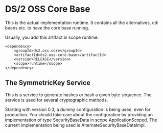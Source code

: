 # DS/2 OSS Core Base

This is the actual implementation runtime. It contains all the alternatives, cdi beans etc. to have the core base 
running.

Usually, you add this artifact in scope runtime:

    <dependency>
        <groupId>ds2.oss.core</groupId>
        <artifactId>ds2-oss-core-base</artifactId>
        <version>RELEASE</version>
        <scope>runtime</scope>
    </dependency>

## The SymmetricKey Service

This is a service to generate hashes or hash a given byte sequence. 
The service is used for several cryptographic methods.

Starting with version 0.3, a dummy configuration is being used, even for production. You should take care about
the configuration by providing an implementation of type SecurityBaseData in scope ApplicationScoped.
The current implementation being used is AlternateSecurityBaseDataImpl.